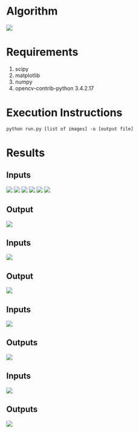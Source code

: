 # Algorithm
![](Algo_Flow.jpg)

# Requirements
1. scipy
2. matplotlib
3. numpy
4. opencv-contrib-python 3.4.2.17

# Execution Instructions
`python run.py [list of images] -o [output file]`

# Results
## Inputs
![](images/img2_1.png)
![](images/img2_2.png)
![](images/img2_3.png)
![](images/img2_4.png)
![](images/img2_5.png)
![](images/img2_6.png)

## Output
![](output.jpg)

## Inputs
![](results/1_in.png)

## Output
![](results/1_out.png)

## Inputs
![](results/2_in.png)

## Outputs
![](results/2_out.png)

## Inputs
![](results/3_in.png)

## Outputs
![](results/3_out.png)
